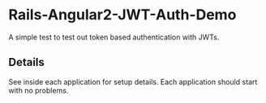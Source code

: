 # Rails-Angular2-JWT-Auth-Demo
A simple test to test out token based authentication with JWTs.

## Details
See inside each application for setup details. Each application should start with no problems.
